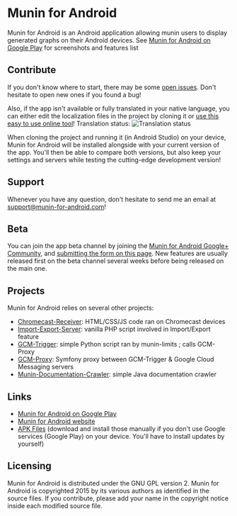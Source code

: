 # Munin for Android
Munin for Android is an Android application allowing munin users to display generated
graphs on their Android devices. See [Munin for Android on Google
Play](https://play.google.com/store/apps/details?id=com.chteuchteu.munin) for screenshots
and features list

## Contribute
If you don't know where to start, there may be some [open issues](https://github.com/chteuchteu/Munin-for-Android/issues).
Don't hesitate to open new ones if you found a bug!

Also, if the app isn't available or fully translated in your native language, you can
either edit the localization files in the project by cloning it or [use this easy to use
online tool](https://hosted.weblate.org/projects/munin-for-android/strings/)!
Translation status: ![Translation status](https://hosted.weblate.org/widgets/munin-for-android/-/shields-badge.svg)

When cloning the project and running it (in Android Studio) on your device, Munin for
Android will be installed alongside with your current version of the app. You'll then be
able to compare both versions, but also keep your settings and servers while testing the
cutting-edge development version!

## Support
Whenever you have any question, don't hesitate to send me an email at
[support@munin-for-android.com](mailto:support@munin-for-android.com)!

## Beta
You can join the app beta channel by joining the [Munin for Android Google+
Community](https://plus.google.com/communities/107388806854318205826), and [submitting the
form on this page](https://play.google.com/apps/testing/com.chteuchteu.munin/join).
New features are usually released first on the beta channel several weeks before
being released on the main one.

## Projects
Munin for Android relies on several other projects:
* [Chromecast-Receiver](https://github.com/chteuchteu/Munin-for-Android-Chromecast-Receiver):
HTML/CSS/JS code ran on Chromecast devices
* [Import-Export-Server](https://github.com/chteuchteu/Munin-for-Android-Import-Export-Server):
vanilla PHP script involved in Import/Export feature
* [GCM-Trigger](https://github.com/chteuchteu/Munin-for-Android-GCM-Trigger): simple Python
script ran by munin-limits ; calls GCM-Proxy
* [GCM-Proxy](https://github.com/chteuchteu/Munin-for-Android-GCM-Proxy): Symfony proxy
between GCM-Trigger & Google Cloud Messaging servers
* [Munin-Documentation-Crawler](https://github.com/chteuchteu/Munin-Documentation-Crawler):
simple Java documentation crawler

## Links
* [Munin for Android on Google Play](https://play.google.com/store/apps/details?id=com.chteuchteu.munin)
* [Munin for Android website](http://www.munin-for-android.com)
* [APK Files](https://github.com/chteuchteu/Munin-for-Android/releases) (download and
install those manually if you don't use Google services (Google Play) on your device.
You'll have to install updates by yourself)

## Licensing
Munin for Android is distributed under the GNU GPL version 2. Munin for Android is copyrighted 2015
by its various authors as identified in the source files.
If you contribute, please add your name in the copyright notice inside each modified source file.
